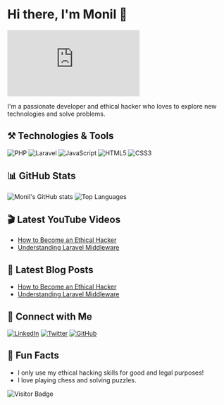 # Hi there, I'm Monil 👋

![Monil's GitHub Banner](https://www.freepik.com/premium-ai-image/man-sitting-desk-front-computer_234609697.htm#fromView=search&page=1&position=48&uuid=cbca2c00-1144-474d-ad48-e3ec91c91bfb)

I'm a passionate developer and ethical hacker who loves to explore new technologies and solve problems. 

## ⚒️ Technologies & Tools

![PHP](https://img.shields.io/badge/-PHP-777BB4?style=flat&logo=php&logoColor=white)
![Laravel](https://img.shields.io/badge/-Laravel-FF2D20?style=flat&logo=laravel&logoColor=white)
![JavaScript](https://img.shields.io/badge/-JavaScript-F7DF1E?style=flat&logo=javascript&logoColor=black)
![HTML5](https://img.shields.io/badge/-HTML5-E34F26?style=flat&logo=html5&logoColor=white)
![CSS3](https://img.shields.io/badge/-CSS3-1572B6?style=flat&logo=css3&logoColor=white)

## 📊 GitHub Stats

![Monil's GitHub stats](https://github-readme-stats.vercel.app/api?username=rockstarmonil&show_icons=true&theme=radical)
![Top Languages](https://github-readme-stats.vercel.app/api/top-langs/?username=rockstarmonil&layout=compact&theme=radical)

## 🎬 Latest YouTube Videos
<!-- YOUTUBE:START -->
- [How to Become an Ethical Hacker](https://www.youtube.com/watch?v=your-video-id)
- [Understanding Laravel Middleware](https://www.youtube.com/watch?v=your-video-id)
<!-- YOUTUBE:END -->

## 📝 Latest Blog Posts
<!-- BLOG-POST-LIST:START -->
- [How to Become an Ethical Hacker](https://your-blog-url.com)
- [Understanding Laravel Middleware](https://your-blog-url.com)
<!-- BLOG-POST-LIST:END -->

## 🔗 Connect with Me

[![LinkedIn](https://img.shields.io/badge/-LinkedIn-0A66C2?style=for-the-badge&logo=linkedin&logoColor=white)](https://www.linkedin.com/in/yourprofile)
[![Twitter](https://img.shields.io/badge/-Twitter-1DA1F2?style=for-the-badge&logo=twitter&logoColor=white)](https://twitter.com/yourtwitterhandle)
[![GitHub](https://img.shields.io/badge/-GitHub-181717?style=for-the-badge&logo=github&logoColor=white)](https://github.com/rockstarmonil)

## 🎉 Fun Facts

- I only use my ethical hacking skills for good and legal purposes!
- I love playing chess and solving puzzles.

![Visitor Badge](https://visitor-badge.glitch.me/badge?page_id=rockstarmonil.visitor-badge)

